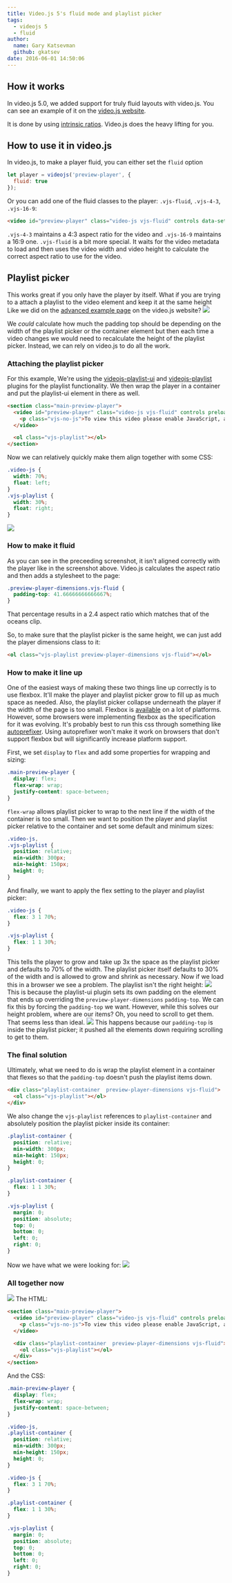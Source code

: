 ```yaml
---
title: Video.js 5's fluid mode and playlist picker
tags:
  - videojs 5
  - fluid
author:
  name: Gary Katsevman
  github: gkatsev
date: 2016-06-01 14:50:06
---
```



## How it works
In video.js 5.0, we added support for truly fluid layouts with video.js.
You can see an example of it on the [video.js website][website].

It is done by using [intrinsic ratios][ratios]. Video.js does the heavy lifting for you.

## How to use it in video.js
In video.js, to make a player fluid, you can either set the `fluid` option
```js
let player = videojs('preview-player', {
  fluid: true
});
```
Or you can add one of the fluid classes to the player: `.vjs-fluid`, `.vjs-4-3`, `.vjs-16-9`:
```html
<video id="preview-player" class="video-js vjs-fluid" controls data-setup={}>
```
`.vjs-4-3` maintains a 4:3 aspect ratio for the video and `.vjs-16-9` maintains a 16:9 one.  `.vjs-fluid` is a bit more special. It waits for the video metadata to load and then uses the video width and video height to calculate the correct aspect ratio to use for the video.

## Playlist picker
This works great if you only have the player by itself. What if you are trying to a attach a playlist to the video element and keep it at the same height Like we did on the [advanced example page][advanced-example] on the video.js website?
![](videojs-with-playlist.png)

We *could* calculate how much the padding top should be depending on the width of the playlist picker or the container element but then each time a video changes we would need to recalculate the height of the playlist picker. Instead, we can rely on video.js to do all the work.

### Attaching the playlist picker
For this example, We're using the [videojs-playlist-ui][playlist-ui] and [videojs-playlist][playlist] plugins for the playlist functionality.
We then wrap the player in a container and put the playlist-ui element in there as well.
```html
<section class="main-preview-player">
  <video id="preview-player" class="video-js vjs-fluid" controls preload="auto" crossorigin="anonymous">
    <p class="vjs-no-js">To view this video please enable JavaScript, and consider upgrading to a web browser that <a href="http://videojs.com/html5-video-support/" target="_blank">supports HTML5 video</a></p>
  </video>

  <ol class="vjs-playlist"></ol>
</section>
```

Now we can relatively quickly make them align together with some CSS:
```css
.video-js {
  width: 70%;
  float: left;
}
.vjs-playlist {
  width: 30%;
  float: right;
}
```

![](videojs-playlist-not-fluid.png)

### How to make it fluid
As you can see in the preceeding screenshot, it isn't aligned correctly with the player like in the screenshot above.
Video.js calculates the aspect ratio and then adds a stylesheet to the page:
```css
.preview-player-dimensions.vjs-fluid {
  padding-top: 41.66666666666667%;
}
```
That percentage results in a 2.4 aspect ratio which matches that of the oceans clip.

So, to make sure that the playlist picker is the same height, we can just add the player dimensions class to it:
```html
<ol class="vjs-playlist preview-player-dimensions vjs-fluid"></ol>
```

### How to make it line up
One of the easiest ways of making these two things line up correctly is to use flexbox. It'll make the player and playlist picker grow to fill up as much space as needed. Also, the playlist picker collapse underneath the player if the width of the page is too small.
Flexbox is [available][available-flex] on a lot of platforms. However, some browsers were implementing flexbox as the specification for it was evolving. It's probably best to run this css through something like [autoprefixer][]. Using autoprefixer won't make it work on browsers that don't support flexbox but will significantly increase platform support.

First, we set `display` to `flex` and add some properties for wrapping and sizing:
```css
.main-preview-player {
  display: flex;
  flex-wrap: wrap;
  justify-content: space-between;
}
```
`flex-wrap` allows playlist picker to wrap to the next line if the width of the container is too small.
Then we want to position the player and playlist picker relative to the container and set some default and minimum sizes:
```css
.video-js,
.vjs-playlist {
  position: relative;
  min-width: 300px;
  min-height: 150px;
  height: 0;
}
```
And finally, we want to apply the flex setting to the player and playlist picker:
```css
.video-js {
  flex: 3 1 70%;
}

.vjs-playlist {
  flex: 1 1 30%;
}
```
This tells the player to grow and take up 3x the space as the playlist picker and defaults to 70% of the width. The playlist picker itself defaults to 30% of the width and is allowed to grow and shrink as necessary.
Now if we load this in a browser we see a problem. The playlist isn't the right height:
![](videojs-playlist-small.png)
This is because the playlist-ui plugin sets its own padding on the element that ends up overriding the `preview-player-dimensions` `padding-top`. We can fix this by forcing the `padding-top` we want. However, while this solves our height problem, where are our items? Oh, you need to scroll to get them. That seems less than ideal.
![](videojs-playlist-padding.png)
This happens because our `padding-top` is inside the playlist picker; it pushed all the elements down requiring scrolling to get to them.

### The final solution
Ultimately, what we need to do is wrap the playlist element in a container that flexes so that the `padding-top` doesn't push the playlist items down.
```html
<div class="playlist-container  preview-player-dimensions vjs-fluid">
  <ol class="vjs-playlist"></ol>
</div>
```
We also change the `vjs-playlist` references to `playlist-container` and absolutely position the playlist picker inside its container:
```css
.playlist-container {
  position: relative;
  min-width: 300px;
  min-height: 150px;
  height: 0;
}

.playlist-container {
  flex: 1 1 30%;
}

.vjs-playlist {
  margin: 0;
  position: absolute;
  top: 0;
  bottom: 0;
  left: 0;
  right: 0;
}
```
Now we have what we were looking for:
![](videojs-with-playlist.png)

### All together now
![](responsive-playlist.gif)
The HTML:
```html
<section class="main-preview-player">
  <video id="preview-player" class="video-js vjs-fluid" controls preload="auto" crossorigin="anonymous">
    <p class="vjs-no-js">To view this video please enable JavaScript, and consider upgrading to a web browser that <a href="http://videojs.com/html5-video-support/" target="_blank">supports HTML5 video</a></p>
  </video>

  <div class="playlist-container  preview-player-dimensions vjs-fluid">
    <ol class="vjs-playlist"></ol>
  </div>
</section>
```
And the CSS:
```css
.main-preview-player {
  display: flex;
  flex-wrap: wrap;
  justify-content: space-between;
}

.video-js,
.playlist-container {
  position: relative;
  min-width: 300px;
  min-height: 150px;
  height: 0;
}

.video-js {
  flex: 3 1 70%;
}

.playlist-container {
  flex: 1 1 30%;
}

.vjs-playlist {
  margin: 0;
  position: absolute;
  top: 0;
  bottom: 0;
  left: 0;
  right: 0;
}
```

[website]: //videojs.com
[advanced-example]: //videojs.com/advanced/
[ratios]: http://alistapart.com/article/creating-intrinsic-ratios-for-video
[playlist]: https://github.com/brightcove/videojs-playlist
[playlist-ui]: https://github.com/brightcove/videojs-playlist-ui
[autoprefixer]: https://github.com/postcss/autoprefixer
[available-flex]: http://caniuse.com/#feat=flexbox
